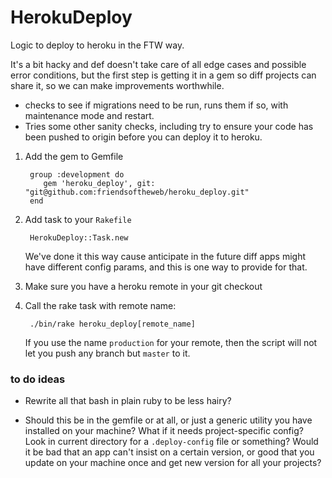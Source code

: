 # HerokuDeploy

Logic to deploy to heroku in the FTW way.

It's a bit hacky and def doesn't take care of all edge cases and possible
error conditions, but the first step is getting it in a gem so diff
projects can share it, so we can make improvements worthwhile.

* checks to see if migrations need to be run, runs them if so, with maintenance
  mode and restart.
* Tries some other sanity checks, including try to ensure your code has been
  pushed to origin before you can deploy it to heroku.

1. Add the gem to Gemfile

        group :development do
           gem 'heroku_deploy', git: "git@github.com:friendsoftheweb/heroku_deploy.git"
        end

2. Add task to your `Rakefile`

        HerokuDeploy::Task.new

    We've done it this way cause anticipate in the future diff
    apps might have different config params, and this is one way to
    provide for that.

3. Make sure you have a heroku remote in your git checkout

4. Call the rake task with remote name:

        ./bin/rake heroku_deploy[remote_name]

   If you use the name `production` for your remote, then
   the script will not let you push any branch but `master` to it.


### to do ideas

* Rewrite all that bash in plain ruby to be less hairy?

* Should this be in the gemfile or at all, or just a generic
  utility you have installed on your machine? What if it needs
  project-specific config? Look in current directory for a `.deploy-config`
  file or something?  Would it be bad that an app can't insist on
  a certain version, or good that you update on your machine
  once and get new version for all your projects?

